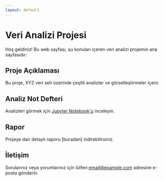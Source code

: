 ```yaml
---
layout: default
---
```


# Veri Analizi Projesi

Hoş geldiniz! Bu web sayfası, şu konuları içeren veri analizi projemin ana sayfasıdır:

## Proje Açıklaması

Bu proje, XYZ veri seti üzerinde çeşitli analizler ve görselleştirmeler içerir.

## Analiz Not Defteri

Analizleri görmek için [Jupyter Notebook'u](/Data_analysis.ipynb) inceleyin.

## Rapor

Projeye dair detaylı raporu [buradan] indirebilirsiniz.

## İletişim

Sorularınız veya yorumlarınız için lütfen [email@example.com](mailto:email@example.com) adresine e-posta gönderin.

